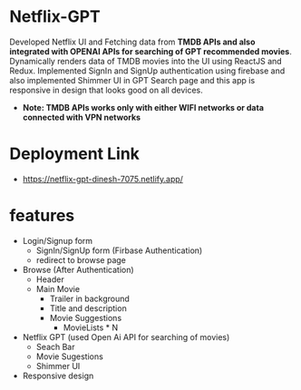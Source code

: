# Netflix-GPT
Developed Netflix UI and Fetching data from **TMDB APIs and also integrated with OPENAI APIs for searching of GPT recommended movies**. Dynamically renders data of TMDB movies into the UI using ReactJS and Redux. Implemented SignIn and SignUp authentication using firebase and also implemented Shimmer UI in GPT Search page and this app is responsive in design that looks good on all devices.

- **Note: TMDB APIs works only with either WIFI networks or data connected with VPN networks**

# Deployment Link
- https://netflix-gpt-dinesh-7075.netlify.app/
# features
- Login/Signup form
    - SignIn/SignUp form (Firbase Authentication)
    - redirect to browse page
- Browse (After Authentication)
    - Header
    - Main Movie
        - Trailer in background
        - Title and description
         - Movie Suggestions
             - MovieLists * N
- Netflix GPT (used Open Ai API for searching of movies)
    - Seach Bar
    - Movie Sugestions
    - Shimmer UI
- Responsive design
